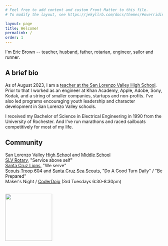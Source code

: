 ```yaml
---
# Feel free to add content and custom Front Matter to this file.
# To modify the layout, see https://jekyllrb.com/docs/themes/#overriding-theme-defaults

layout: page
title: Welcome!
permalink: /
order: 1
---
```


I'm Eric Brown -- teacher, husband, father, rotarian, engineer, sailor and runner.

## A brief bio

As of August 2023, I am a [teacher at the San Lorenzo Valley High School](/teaching/). Prior to that I worked as an engineer at Khan Academy, Apple, Adobe, Sony, Kodak, and a string of smaller companies, startups and non-profits. I've also led programs encouraging youth leadership and character development in San Lorenzo Valley schools.

I received my Bachelor of Science in Electrical Engineering in 1990 from the University of Rochester. And I've run marathons and raced sailboats competitively for most of my life.

## Community

San Lorenzo Valley [High School](https://hs.slvusd.org) and [Middle School](https://ms.slvusd.org)
<br> [SLV Rotary](https://portal.clubrunner.ca//6779), "Service above self"
<br> [Santa Cruz Lions](https://santacruzhostlionsclub.org/), "We serve"
<br> [Scouts Troop 604](https://sites.google.com/site/troop604112014/) and [Santa Cruz Sea Scouts](https://santacruzseascouts.com/), "Do A Good Turn Daily" / "Be Prepared"
<br> Maker's Night / [CoderDojo](https://coderdojo.com/en/about) (3rd Tuesdays 6:30-8:30pm)

<br>
<img align="left" src="../docs/assets/images/ericbrown8.jpeg" width="150">

